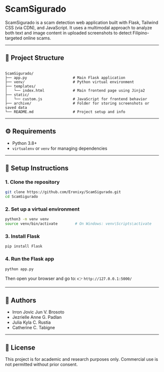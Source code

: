 # ScamSigurado

ScamSigurado is a scam detection web application built with Flask, Tailwind CSS (via CDN), and JavaScript. It uses a multimodal approach to analyze both text and image content in uploaded screenshots to detect Filipino-targeted online scams.

---

## 📁 Project Structure

```

ScamSigurado/
├── app.py                     # Main Flask application
├── venv/                      # Python virtual environment
├── templates/
│   └── index.html             # Main frontend page using Jinja2
├── static/
│   └── custom.js              # JavaScript for frontend behavior
├── archive/                   # Folder for storing screenshots or saved data
└── README.md                  # Project setup and info

````

---

## ⚙️ Requirements

- Python 3.8+
- `virtualenv` or `venv` for managing dependencies

---

## 🚀 Setup Instructions

### 1. Clone the repository

```bash
git clone https://github.com/Eronixy/ScamSigurado.git
cd ScamSigurado
````

### 2. Set up a virtual environment

```bash
python3 -m venv venv
source venv/bin/activate        # On Windows: venv\Scripts\activate
```

### 3. Install Flask

```bash
pip install Flask
```

### 4. Run the Flask app

```bash
python app.py
```

Then open your browser and go to:
👉 `http://127.0.0.1:5000/`

---

## 🧠 Authors

* Irron Jovic Jun V. Brosoto
* Jezrielle Anne G. Padlan
* Julia Kyla C. Rustia
* Catherine C. Tabigne

---

## 📄 License

This project is for academic and research purposes only. Commercial use is not permitted without prior consent.
